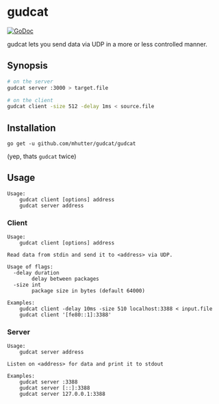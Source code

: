 # gudcat

[![GoDoc](https://godoc.org/github.com/mhutter/gudcat?status.svg)](https://godoc.org/github.com/mhutter/gudcat)

gudcat lets you send data via UDP in a more or less controlled manner.

## Synopsis

```bash
# on the server
gudcat server :3000 > target.file

# on the client
gudcat client -size 512 -delay 1ms < source.file
```

## Installation

    go get -u github.com/mhutter/gudcat/gudcat

(yep, thats `gudcat` twice)

## Usage

    Usage:
        gudcat client [options] address
        gudcat server address

### Client

    Usage:
        gudcat client [options] address

    Read data from stdin and send it to <address> via UDP.

    Usage of flags:
      -delay duration
        	delay between packages
      -size int
        	package size in bytes (default 64000)

    Examples:
        gudcat client -delay 10ms -size 510 localhost:3388 < input.file
        gudcat client '[fe80::1]:3388'


### Server

    Usage:
        gudcat server address

    Listen on <address> for data and print it to stdout

    Examples:
        gudcat server :3388
        gudcat server [::]:3388
        gudcat server 127.0.0.1:3388
